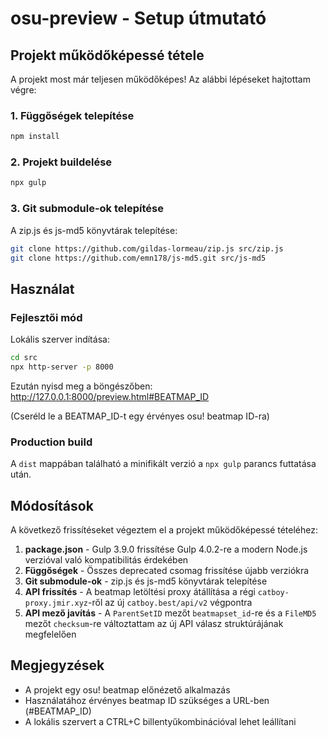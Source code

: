 # osu-preview - Setup útmutató

## Projekt működőképessé tétele

A projekt most már teljesen működőképes! Az alábbi lépéseket hajtottam végre:

### 1. Függőségek telepítése
```bash
npm install
```

### 2. Projekt buildelése
```bash
npx gulp
```

### 3. Git submodule-ok telepítése
A zip.js és js-md5 könyvtárak telepítése:
```bash
git clone https://github.com/gildas-lormeau/zip.js src/zip.js
git clone https://github.com/emn178/js-md5.git src/js-md5
```

## Használat

### Fejlesztői mód
Lokális szerver indítása:
```bash
cd src
npx http-server -p 8000
```

Ezután nyisd meg a böngészőben: http://127.0.0.1:8000/preview.html#BEATMAP_ID

(Cseréld le a BEATMAP_ID-t egy érvényes osu! beatmap ID-ra)

### Production build
A `dist` mappában található a minifikált verzió a `npx gulp` parancs futtatása után.

## Módosítások

A következő frissítéseket végeztem el a projekt működőképessé tételéhez:

1. **package.json** - Gulp 3.9.0 frissítése Gulp 4.0.2-re a modern Node.js verzióval való kompatibilitás érdekében
2. **Függőségek** - Összes deprecated csomag frissítése újabb verziókra
3. **Git submodule-ok** - zip.js és js-md5 könyvtárak telepítése
4. **API frissítés** - A beatmap letöltési proxy átállítása a régi `catboy-proxy.jmir.xyz`-ről az új `catboy.best/api/v2` végpontra
5. **API mező javítás** - A `ParentSetID` mezőt `beatmapset_id`-re és a `FileMD5` mezőt `checksum`-re változtattam az új API válasz struktúrájának megfelelően

## Megjegyzések

- A projekt egy osu! beatmap előnézető alkalmazás
- Használatához érvényes beatmap ID szükséges a URL-ben (#BEATMAP_ID)
- A lokális szervert a CTRL+C billentyűkombinációval lehet leállítani
